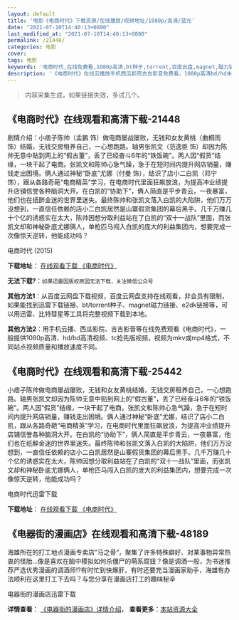 ```yaml
---
layout: default
title: '电影《电商时代》下载资源/在线播放/视频地址/1080p/高清/蓝光'
date: "2021-07-10T14:40:13+0800"
last_modified_at: "2021-07-10T14:40:13+0800"
permalink: /21448/
categories: 电影
cover:
tags: 电影
keywords: '电商时代,在线免费看,1080p高清,bt种子,torrent,百度云盘,magnet,磁力链,迅雷下载资源'
description: '《电商时代》在线云播放手机西瓜影院吉吉影音免费看，1080p高清bd/hd未删减完整版和tc抢先枪版，mkv/mp4格式，附带bt/torrent种子、magnet/磁力链、百度云盘、网盘资源迅雷下载链接'
---
```


>内容采集生成，如果链接失效，多试几个。


## 《电商时代》在线观看和高清下载-21448

剧情介绍：小痞子陈帅（孟鹏 饰）做电商屡战屡败，无钱和女友黄桃（曲桐雨 饰）结婚，无钱交房租养自己，一心想跑路。轴男张凯文（范逸臣 饰）却因为陈帅无意中贴到网上的“假古董”，丢了已经奋斗6年的“铁饭碗”。两人因“假货”结缘，一块干起了电商。张凯文和陈帅心急气躁，急于在短时间内提升网店销量，赚钱走出困境。俩人通过神秘“卧底”尤娜（付曼 饰），结识了店小二白凯（邓宁 饰），跟从各路奇葩“电商精英”学习，在电商时代里面狂飙放浪，为提高冲业绩提升店铺信誉各种脑洞大开。在白凯的“协助下”，俩人简直是平步青云，一夜暴富，他们也在纸醉金迷的世界里迷失。最终陈帅和张凯文落入白凯的大陷阱，他们万万没想到，一直信任依赖的店小二白凯居然是山寨假货集团的幕后黑手。几千万赚几十个亿的诱惑实在太大，陈帅因想分取利益站在了白凯的“双十一战队”里面，而张凯文却和神秘卧底尤娜俩人，单枪匹马闯入白凯的庞大的利益集团内，想要完成一次像惊天逆转，他能成功吗？


电商时代 (2015)

**下载地址**： [在线观看下载 《电商时代》](https://www.btbtdy.me/btdy/dy1224.html) 


**无法下载?**：`如果迅雷因版权原因无法下载，关注微信公众号 `

**其他方法1**：从百度云网盘下载视频，百度云网盘支持在线观看，非会员有限制，如果能找到迅雷下载链接、bt/torrent种子、magnet磁力链接、e2dk链接等，可以用迅雷、比特彗星等工具将完整视频下载到本地。

**其他方法2**：用手机云播、西瓜影院、吉吉影音等在线免费观看《电商时代》，一般提供1080p高清、hd/bd高清视频、tc抢先版视频，视频为mkv或mp4格式，不同站点视频质量和播放速度不同。


## 《电商时代》在线观看和高清下载-25442

小痞子陈帅做电商屡战屡败，无钱和女友黄桃结婚，无钱交房租养自己，一心想跑路。轴男张凯文却因为陈帅无意中贴到网上的&ldquo;假古董&rdquo;，丢了已经奋斗6年的“铁饭碗&rdquo;。两人因“假货”结缘，一块干起了电商。张凯文和陈帅心急气躁，急于在短时间内提升网店销量，赚钱走出困境。俩人通过神秘“卧底”尤娜，结识了店小二白凯，跟从各路奇葩“电商精英”学习，在电商时代里面狂飙放浪，为提高冲业绩提升店铺信誉各种脑洞大开。在白凯的&ldquo;协助下&rdquo;，俩人简直是平步青云，一夜暴富，他们也在纸醉金迷的世界里迷失。最终陈帅和张凯文落入白凯的大陷阱，他们万万没想到，一直信任依赖的店小二白凯居然是山寨假货集团的幕后黑手。几千万赚几十个亿的诱惑实在太大，陈帅因想分取利益站在了白凯的&ldquo;双十一战队”里面，而张凯文却和神秘卧底尤娜俩人，单枪匹马闯入白凯的庞大的利益集团内，想要完成一次像惊天逆转，他能成功吗？<br />


电商时代迅雷下载

**下载地址**： [在线观看下载 《电商时代》](https://www.993dy.com//vod-detail-id-22680.html) 


## 《电器街的漫画店》在线观看和高清下载-48189

海雄所在的打工地点漫画专卖店&rdquo;马之骨&ldquo;，聚集了许多特殊癖好、对某事物异常热衷的怪胎…像是喜欢在脑中模拟如何杀僵尸的萌系腐妞？像是调酒一般，为书迷推荐严选优秀漫画的调酒师!?有时忙到快爆肝，有时还要充当漫画家助手，海雄有办法顺利在这里打工下去吗？与您分享在漫画店打工的趣味秘辛<!---剧情end--->


电器街的漫画店迅雷下载

**详情查看**： [《电器街的漫画店》详情介绍](/movie/48189/)， **查看更多**：[本站资源大全](/movie/t/all/)

